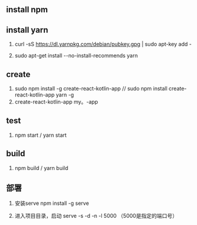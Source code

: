 ## install npm

## install yarn
1. curl -sS https://dl.yarnpkg.com/debian/pubkey.gpg | sudo apt-key add -

2. sudo apt-get install --no-install-recommends yarn

## create
1. sudo npm install -g create-react-kotlin-app //  sudo npm install create-react-kotlin-app yarn -g
2. create-react-kotlin-app my。-app

## test
1. npm start / yarn start

## build
1. npm build / yarn build


## 部署

1. 安装serve
npm install -g serve

2. 进入项目目录，启动
serve -s -d -n -l 5000 （5000是指定的端口号）